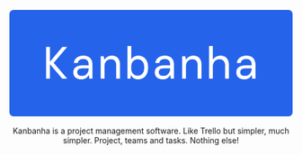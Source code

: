 ![Kanbanha logo](https://raw.githubusercontent.com/JoVictorNunes/kanbanha-server/master/kanbanha_logo.png)

<p align="center">
Kanbanha is a project management software. Like Trello but simpler, much simpler. Project, teams and tasks. Nothing else!
</p>
